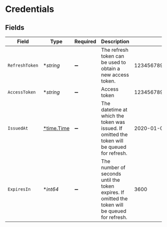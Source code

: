 # Credentials


## Fields

| Field                                                                                           | Type                                                                                            | Required                                                                                        | Description                                                                                     | Example                                                                                         |
| ----------------------------------------------------------------------------------------------- | ----------------------------------------------------------------------------------------------- | ----------------------------------------------------------------------------------------------- | ----------------------------------------------------------------------------------------------- | ----------------------------------------------------------------------------------------------- |
| `RefreshToken`                                                                                  | **string*                                                                                       | :heavy_minus_sign:                                                                              | The refresh token can be used to obtain a new access token.                                     | 1234567890abcdefghijklmnopqrstuvwxyz                                                            |
| `AccessToken`                                                                                   | **string*                                                                                       | :heavy_minus_sign:                                                                              | Access token                                                                                    | 1234567890abcdefghijklmnopqrstuvwxyz                                                            |
| `IssuedAt`                                                                                      | [*time.Time](https://pkg.go.dev/time#Time)                                                      | :heavy_minus_sign:                                                                              | The datetime at which the token was issued. If omitted the token will be queued for refresh.    | 2020-01-01T00:00:00Z                                                                            |
| `ExpiresIn`                                                                                     | **int64*                                                                                        | :heavy_minus_sign:                                                                              | The number of seconds until the token expires. If omitted the token will be queued for refresh. | 3600                                                                                            |